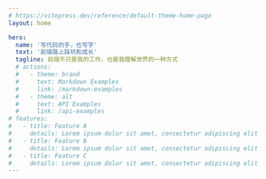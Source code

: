 ```yaml
---
# https://vitepress.dev/reference/default-theme-home-page
layout: home

hero:
  name: '写代码的手，也写字'
  text: '前端路上踩坑和成长'
  tagline: 前端不只是我的工作，也是我理解世界的一种方式
  # actions:
  #   - theme: brand
  #     text: Markdown Examples
  #     link: /markdown-examples
  #   - theme: alt
  #     text: API Examples
  #     link: /api-examples
# features:
#   - title: Feature A
#     details: Lorem ipsum dolor sit amet, consectetur adipiscing elit
#   - title: Feature B
#     details: Lorem ipsum dolor sit amet, consectetur adipiscing elit
#   - title: Feature C
#     details: Lorem ipsum dolor sit amet, consectetur adipiscing elit
---
```

